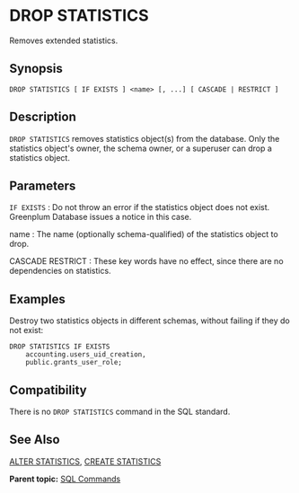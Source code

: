 # DROP STATISTICS

Removes extended statistics.

## Synopsis

``` {#sql_command_synopsis}
DROP STATISTICS [ IF EXISTS ] <name> [, ...] [ CASCADE | RESTRICT ]
```

## Description

`DROP STATISTICS` removes statistics object\(s\) from the database. Only the statistics object's owner, the schema owner, or a superuser can drop a statistics object.

## Parameters

`IF EXISTS`
:   Do not throw an error if the statistics object does not exist. Greenplum Database issues a notice in this case.

name
:   The name \(optionally schema-qualified\) of the statistics object to drop.

CASCADE
RESTRICT
:   These key words have no effect, since there are no dependencies on statistics.

## Examples

Destroy two statistics objects in different schemas, without failing if they do not exist:

```
DROP STATISTICS IF EXISTS
    accounting.users_uid_creation,
    public.grants_user_role;
```


## Compatibility

There is no `DROP STATISTICS` command in the SQL standard.

## See Also

[ALTER STATISTICS](ALTER_STATISTICS.html), [CREATE STATISTICS](CREATE_STATISTICS.html)

**Parent topic:** [SQL Commands](../sql_commands/sql_ref.html)

